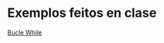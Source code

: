# Exemplos feitos en clase  
[Bucle While](https://github.com/patriciamv97/exerciciosFeitosEnClase/tree/master/src/com/company/exemploBucles)  